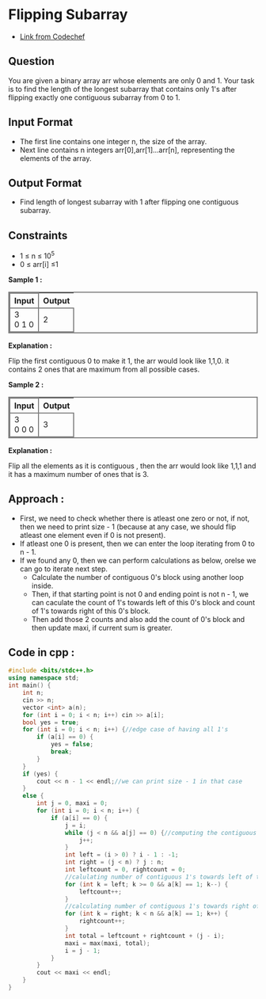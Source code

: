 # **Flipping Subarray**
- [Link from Codechef](https://www.codechef.com/practice/course/two-pointers/POINTERP/problems/DSCPPAS277?tab=statement)
## **Question**
You are given a binary array arr whose elements are only 0 and 1. Your task is to find the length of the longest subarray that contains only 1's after flipping exactly one contiguous subarray from 0 to 1.

## Input Format
- The first line contains one integer n, the size of the array. 
- Next line contains n integers arr[0],arr[1]...arr[n], representing the elements of the array.

## Output Format
- Find length of longest subarray with 1 after flipping one contiguous subarray.

## Constraints
- 1 ≤ n ≤ 10<sup>5</sup>
- 0 ≤ arr[i] ≤1

**Sample 1 :**
<table style="border:2px grey solid">
  <tr>
    <th style="border:2px grey solid">Input</th>
    <th>Output</th>
  </tr>
  <tr style="border:2px grey solid">
    <td rowspan = "2" style="border:2px grey solid">3 <br>0 1 0</td>
    <td>2</td>
  </tr>
</table>

**Explanation :**

Flip the first contiguous 0 to make it 1, the arr would look like 1,1,0. it contains 2 ones that are maximum from all possible cases.

**Sample 2 :**
<table style="border:2px grey solid">
  <tr>
    <th style="border:2px grey solid">Input</th>
    <th>Output</th>
  </tr>
  <tr style="border:2px grey solid">
    <td rowspan = "2" style="border:2px grey solid">3 <br>0 0 0</td>
    <td>3</td>
  </tr>
</table>

**Explanation :**

Flip all the elements as it is contiguous , then the arr would look like 1,1,1 and it has a maximum number of ones that is 3.

## Approach : 
- First, we need to check whether there is atleast one zero or not, if not, then we need to print size - 1 (because at any case, we should flip atleast one element even if 0 is not present).
- If atleast one 0 is present, then we can enter the loop iterating from 0 to n - 1.
- If we found any 0, then we can perform calculations as below, orelse we can go to iterate next step.
    - Calculate the number of contiguous 0's block using another loop inside.
    - Then, if that starting point is not 0 and ending point is not n - 1, we can caculate the count of 1's towards left of this 0's block and count of 1's towards right of this 0's block.
    - Then add those 2 counts and also add the count of 0's block and then update maxi, if current sum is greater.

## Code in cpp :
```cpp
#include <bits/stdc++.h>
using namespace std;
int main() {
    int n;
    cin >> n;
    vector <int> a(n);
    for (int i = 0; i < n; i++) cin >> a[i];
    bool yes = true;
    for (int i = 0; i < n; i++) {//edge case of having all 1's
        if (a[i] == 0) {
            yes = false;
            break;
        }
    }
    if (yes) {
        cout << n - 1 << endl;//we can print size - 1 in that case
    }
    else {
        int j = 0, maxi = 0;
        for (int i = 0; i < n; i++) {
            if (a[i] == 0) {
                j = i;
                while (j < n && a[j] == 0) {//computing the contiguous 0's block
                    j++;
                }
                int left = (i > 0) ? i - 1 : -1;
                int right = (j < n) ? j : n;
                int leftcount = 0, rightcount = 0;
                //calulating number of contiguous 1's towards left of this 0's block
                for (int k = left; k >= 0 && a[k] == 1; k--) {
                    leftcount++;
                }
                //calculating number of contiguous 1's towards right of this 0's block
                for (int k = right; k < n && a[k] == 1; k++) {
                    rightcount++;
                }
                int total = leftcount + rightcount + (j - i);
                maxi = max(maxi, total);
                i = j - 1;
            }
        }
        cout << maxi << endl;
    }
}
```
